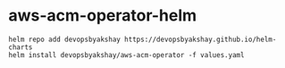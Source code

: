 # aws-acm-operator-helm

```
helm repo add devopsbyakshay https://devopsbyakshay.github.io/helm-charts
helm install devopsbyakshay/aws-acm-operator -f values.yaml
```
